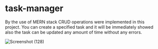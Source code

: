 # task-manager

By the use of MERN stack CRUD operations were implemented in this project.
You can create a specified task and it will be immediately showed also the 
task can be updated any amount of time without any errors.

![Screenshot (128)](https://github.com/harsh-kumar213/task-manager/assets/125390253/37f8e710-8248-437d-a9ce-020410a130e4)

